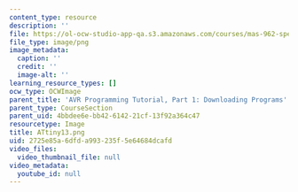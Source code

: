 ```yaml
---
content_type: resource
description: ''
file: https://ol-ocw-studio-app-qa.s3.amazonaws.com/courses/mas-962-special-topics-new-textiles-spring-2010/2725e85a6dfda993235f5e64684dcafd_ATtiny13.png
file_type: image/png
image_metadata:
  caption: ''
  credit: ''
  image-alt: ''
learning_resource_types: []
ocw_type: OCWImage
parent_title: 'AVR Programming Tutorial, Part 1: Downloading Programs'
parent_type: CourseSection
parent_uid: 4bbdee6e-bb42-6142-21cf-13f92a364c47
resourcetype: Image
title: ATtiny13.png
uid: 2725e85a-6dfd-a993-235f-5e64684dcafd
video_files:
  video_thumbnail_file: null
video_metadata:
  youtube_id: null
---
```

